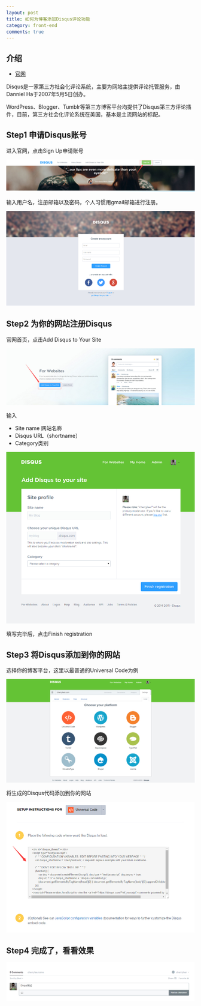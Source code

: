 ```yaml
---
layout: post
title: 如何为博客添加Disqus评论功能
category: front-end
comments: true
---
```


## 介绍

- <a href="http://jekyllthemes.org/">官网</a>

Disqus是一家第三方社会化评论系统，主要为网站主提供评论托管服务，由Danniel Ha于2007年5月5日创办。

WordPress、Blogger、Tumblr等第三方博客平台均提供了Disqus第三方评论插件，目前，第三方社会化评论系统在美国，基本是主流网站的标配。

## Step1 申请Disqus账号

进入官网，点击Sign Up申请账号

<p class="picture"><img alt="" src="/assets/img/2013-12-20/sign-up.jpg"/></p>

输入用户名，注册邮箱以及密码，个人习惯用gmail邮箱进行注册。

<p class="picture"><img alt="" src="/assets/img/2013-12-20/disqus-register.jpg"/></p>

## Step2 为你的网站注册Disqus

官网首页，点击Add Disqus to Your Site

<p class="picture"><img alt="" src="/assets/img/2013-12-20/add-disqus.jpg"/></p>

输入

- Site name 网站名称
- Disqus URL（shortname）
- Category类别

<p class="picture"><img alt="" src="/assets/img/2013-12-20/registration.jpg"/></p>

填写完毕后，点击Finish registration

## Step3 将Disqus添加到你的网站

选择你的博客平台，这里以最普通的Universal Code为例

<p class="picture"><img alt="" src="/assets/img/2013-12-20/choose-platform.jpg"/></p>

将生成的Disqus代码添加到你的网站

<p class="picture"><img alt="" src="/assets/img/2013-12-20/js.jpg"/></p>

## Step4 完成了，看看效果

<p class="picture"><img alt="" src="/assets/img/2013-12-20/test.jpg"/></p>